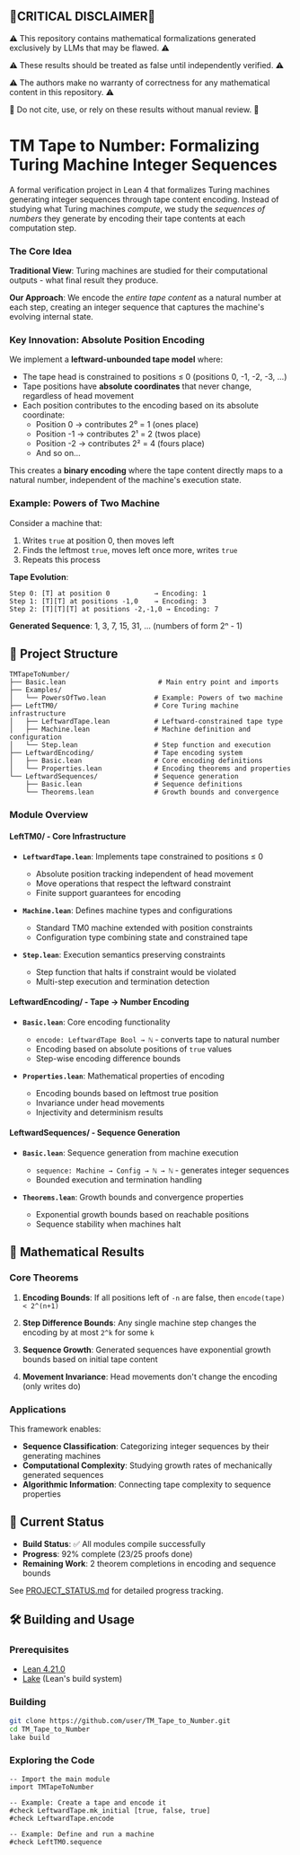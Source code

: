 ## 🚨CRITICAL DISCLAIMER🚨 

⚠️ This repository contains mathematical formalizations generated exclusively by LLMs that may be flawed. ⚠️

⚠️ These results should be treated as false until independently verified. ⚠️

⚠️ The authors make no warranty of correctness for any mathematical content in this repository. ⚠️

🛑 Do not cite, use, or rely on these results without manual review. 🛑


# TM Tape to Number: Formalizing Turing Machine Integer Sequences

A formal verification project in Lean 4 that formalizes Turing machines generating integer sequences through tape content encoding. Instead of studying what Turing machines *compute*, we study the *sequences of numbers* they generate by encoding their tape contents at each computation step.

### The Core Idea

**Traditional View**: Turing machines are studied for their computational outputs - what final result they produce.

**Our Approach**: We encode the *entire tape content* as a natural number at each step, creating an integer sequence that captures the machine's evolving internal state.

### Key Innovation: Absolute Position Encoding

We implement a **leftward-unbounded tape model** where:
- The tape head is constrained to positions ≤ 0 (positions 0, -1, -2, -3, ...)
- Tape positions have **absolute coordinates** that never change, regardless of head movement
- Each position contributes to the encoding based on its absolute coordinate:
  - Position 0 → contributes 2⁰ = 1 (ones place)
  - Position -1 → contributes 2¹ = 2 (twos place)  
  - Position -2 → contributes 2² = 4 (fours place)
  - And so on...

This creates a **binary encoding** where the tape content directly maps to a natural number, independent of the machine's execution state.

### Example: Powers of Two Machine

Consider a machine that:
1. Writes `true` at position 0, then moves left
2. Finds the leftmost `true`, moves left once more, writes `true`
3. Repeats this process

**Tape Evolution**:
```
Step 0: [T] at position 0           → Encoding: 1
Step 1: [T][T] at positions -1,0    → Encoding: 3  
Step 2: [T][T][T] at positions -2,-1,0 → Encoding: 7
```

**Generated Sequence**: 1, 3, 7, 15, 31, ... (numbers of form 2ⁿ - 1)

## 📁 Project Structure

```
TMTapeToNumber/
├── Basic.lean                       # Main entry point and imports
├── Examples/
│   └── PowersOfTwo.lean            # Example: Powers of two machine
├── LeftTM0/                        # Core Turing machine infrastructure
│   ├── LeftwardTape.lean           # Leftward-constrained tape type
│   ├── Machine.lean                # Machine definition and configuration  
│   └── Step.lean                   # Step function and execution
├── LeftwardEncoding/               # Tape encoding system
│   ├── Basic.lean                  # Core encoding definitions
│   └── Properties.lean             # Encoding theorems and properties
└── LeftwardSequences/              # Sequence generation
    ├── Basic.lean                  # Sequence definitions
    └── Theorems.lean               # Growth bounds and convergence
```

### Module Overview

#### **LeftTM0/** - Core Infrastructure
- **`LeftwardTape.lean`**: Implements tape constrained to positions ≤ 0
  - Absolute position tracking independent of head movement
  - Move operations that respect the leftward constraint
  - Finite support guarantees for encoding

- **`Machine.lean`**: Defines machine types and configurations
  - Standard TM0 machine extended with position constraints
  - Configuration type combining state and constrained tape

- **`Step.lean`**: Execution semantics preserving constraints
  - Step function that halts if constraint would be violated
  - Multi-step execution and termination detection

#### **LeftwardEncoding/** - Tape → Number Encoding
- **`Basic.lean`**: Core encoding functionality
  - `encode: LeftwardTape Bool → ℕ` - converts tape to natural number
  - Encoding based on absolute positions of `true` values
  - Step-wise encoding difference bounds

- **`Properties.lean`**: Mathematical properties of encoding
  - Encoding bounds based on leftmost true position
  - Invariance under head movements
  - Injectivity and determinism results

#### **LeftwardSequences/** - Sequence Generation  
- **`Basic.lean`**: Sequence generation from machine execution
  - `sequence: Machine → Config → ℕ → ℕ` - generates integer sequences
  - Bounded execution and termination handling

- **`Theorems.lean`**: Growth bounds and convergence properties
  - Exponential growth bounds based on reachable positions
  - Sequence stability when machines halt

## 🎯 Mathematical Results

### Core Theorems

1. **Encoding Bounds**: If all positions left of `-n` are false, then `encode(tape) < 2^(n+1)`

2. **Step Difference Bounds**: Any single machine step changes the encoding by at most `2^k` for some `k`

3. **Sequence Growth**: Generated sequences have exponential growth bounds based on initial tape content

4. **Movement Invariance**: Head movements don't change the encoding (only writes do)

### Applications

This framework enables:
- **Sequence Classification**: Categorizing integer sequences by their generating machines
- **Computational Complexity**: Studying growth rates of mechanically generated sequences  
- **Algorithmic Information**: Connecting tape complexity to sequence properties

## 🚀 Current Status

- **Build Status**: ✅ All modules compile successfully
- **Progress**: 92% complete (23/25 proofs done)
- **Remaining Work**: 2 theorem completions in encoding and sequence bounds

See [PROJECT_STATUS.md](./PROJECT_STATUS.md) for detailed progress tracking.

## 🛠️ Building and Usage

### Prerequisites
- [Lean 4.21.0](https://lean-lang.org/lean4/doc/quickstart.html)
- [Lake](https://github.com/leanprover/lake) (Lean's build system)

### Building
```bash
git clone https://github.com/user/TM_Tape_to_Number.git
cd TM_Tape_to_Number
lake build
```

### Exploring the Code
```lean
-- Import the main module
import TMTapeToNumber

-- Example: Create a tape and encode it
#check LeftwardTape.mk_initial [true, false, true]
#check LeftwardTape.encode

-- Example: Define and run a machine
#check LeftTM0.sequence
```
